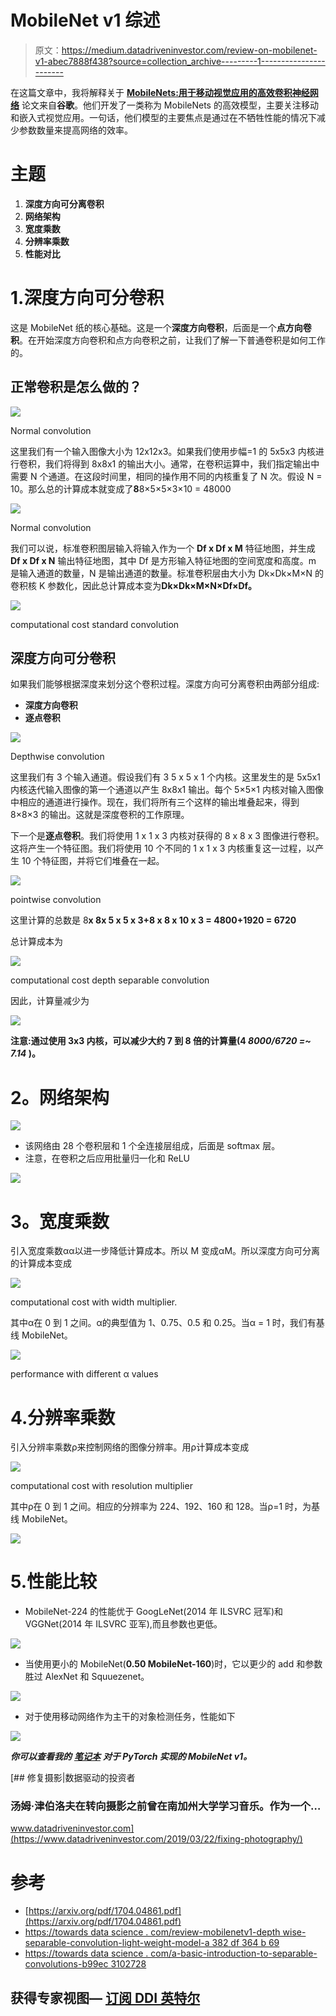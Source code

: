 # MobileNet v1 综述

> 原文：<https://medium.datadriveninvestor.com/review-on-mobilenet-v1-abec7888f438?source=collection_archive---------1----------------------->

在这篇文章中，我将解释关于 [**MobileNets:用于移动视觉应用的高效卷积神经网络**](https://arxiv.org/pdf/1704.04861.pdf) 论文来自**谷歌**。他们开发了一类称为 MobileNets 的高效模型，主要关注移动和嵌入式视觉应用。一句话，他们模型的主要焦点是通过在不牺牲性能的情况下减少参数数量来提高网络的效率。

# **主题**

1.  **深度方向可分离卷积**
2.  **网络架构**
3.  **宽度乘数**
4.  **分辨率乘数**
5.  **性能对比**

# 1.深度方向可分卷积

这是 MobileNet 纸的核心基础。这是一个**深度方向卷积**，后面是一个**点方向卷积**。在开始深度方向卷积和点方向卷积之前，让我们了解一下普通卷积是如何工作的。

## **正常卷积是怎么做的？**

![](img/4b78d44a66051ddba71af894cb1884cc.png)

Normal convolution

这里我们有一个输入图像大小为 12x12x3。如果我们使用步幅=1 的 5x5x3 内核进行卷积，我们将得到 8x8x1 的输出大小。通常，在卷积运算中，我们指定输出中需要 N 个通道。在这段时间里，相同的操作用不同的内核重复了 N 次。假设 N = 10。那么总的计算成本就变成了**8**8×5×5×3×10 = 48000

![](img/b2926c51094e81a5e91ff69b2ccb183c.png)

Normal convolution

我们可以说，标准卷积图层输入将输入作为一个 **Df x Df x M** 特征地图，并生成 **Df x Df x N** 输出特征地图，其中 Df 是方形输入特征地图的空间宽度和高度。m 是输入通道的数量，N 是输出通道的数量。标准卷积层由大小为 Dk×Dk×M×N 的卷积核 K 参数化，因此总计算成本变为**Dk×Dk×M×N×Df×Df。**

![](img/e50af2272f84fa9674f72bfe6c56ac97.png)

computational cost standard convolution

## 深度方向可分卷积

如果我们能够根据深度来划分这个卷积过程。深度方向可分离卷积由两部分组成:

*   **深度方向卷积**
*   **逐点卷积**

![](img/19f21048de709caf3dab0a081eeaf160.png)

Depthwise convolution

这里我们有 3 个输入通道。假设我们有 3 5 x 5 x 1 个内核。这里发生的是 5x5x1 内核迭代输入图像的第一个通道以产生 8x8x1 输出。每个 5×5×1 内核对输入图像中相应的通道进行操作。现在，我们将所有三个这样的输出堆叠起来，得到 8×8×3 的输出。这就是深度卷积的工作原理。

下一个是**逐点卷积**。我们将使用 1 x 1 x 3 内核对获得的 8 x 8 x 3 图像进行卷积。这将产生一个特征图。我们将使用 10 个不同的 1 x 1 x 3 内核重复这一过程，以产生 10 个特征图，并将它们堆叠在一起。

![](img/d927ca136ad86869f6ea213218095c7d.png)

pointwise convolution

这里计算的总数是 8**x 8x 5 x 5 x 3+8 x 8 x 10 x 3 = 4800+1920 = 6720**

总计算成本为

![](img/3f7634a98c5af54e9a9a854e1fadc534.png)

computational cost depth separable convolution

因此，计算量减少为

![](img/9987a567831f2d0836b6e5c523328fe6.png)

**注意:通过使用 3x3 内核，可以减少大约 7 到 8 倍的计算量(4 *8000/6720 =~ 7.14* )。**

# **2。网络架构**

![](img/dee1fe7b3b594b46e5c278b2d0c22f93.png)

*   该网络由 28 个卷积层和 1 个全连接层组成，后面是 softmax 层。
*   注意，在卷积之后应用批量归一化和 ReLU

![](img/90c7f8fcdba833680b30da560bab4d1c.png)

# **3。宽度乘数**

引入宽度乘数αα以进一步降低计算成本。所以 M 变成αM。所以深度方向可分离的计算成本变成

![](img/370c020e1acd81f69c115486b8653aa8.png)

computational cost with width multiplier.

其中α在 0 到 1 之间。α的典型值为 1、0.75、0.5 和 0.25。当α = 1 时，我们有基线 MobileNet。

![](img/72d1e18448d38ff16fe419fd32d48ac9.png)

performance with different α values

# 4.分辨率乘数

引入分辨率乘数ρ来控制网络的图像分辨率。用ρ计算成本变成

![](img/4a7c976e2af7315a7e857e0c5c99ee89.png)

computational cost with resolution multiplier

其中ρ在 0 到 1 之间。相应的分辨率为 224、192、160 和 128。当ρ=1 时，为基线 MobileNet。

![](img/048b2ac1c05fdea556c028ba1d0ffd20.png)

# 5.性能比较

*   MobileNet-224 的性能优于 GoogLeNet(2014 年 ILSVRC 冠军)和 VGGNet(2014 年 ILSVRC 亚军),而且参数也更低。

![](img/faf74d93f45a398f6bc0a15ede4a57ea.png)

*   当使用更小的 MobileNet(**0.50 MobileNet-160**)时，它以更少的 add 和参数胜过 AlexNet 和 Squuezenet。

![](img/5187a6720297c997b003ae4b242d9930.png)

*   对于使用移动网络作为主干的对象检测任务，性能如下

![](img/99a1d2b12f835264ab40f4d110f5bdd1.png)

***你可以查看我的*** [***笔记本***](https://github.com/arunm8489/Paper-Model-Implementation-From-Scratch) ***对于 PyTorch 实现的 MobileNet v1。***

[](https://www.datadriveninvestor.com/2019/03/22/fixing-photography/) [## 修复摄影|数据驱动的投资者

### 汤姆·津伯洛夫在转向摄影之前曾在南加州大学学习音乐。作为一个…

www.datadriveninvestor.com](https://www.datadriveninvestor.com/2019/03/22/fixing-photography/) 

# **参考**

*   [https://arxiv.org/pdf/1704.04861.pdf](https://arxiv.org/pdf/1704.04861.pdf)
*   [https://towards data science . com/review-mobilenetv1-depth wise-separable-convolution-light-weight-model-a 382 df 364 b 69](https://towardsdatascience.com/review-mobilenetv1-depthwise-separable-convolution-light-weight-model-a382df364b69)
*   [https://towards data science . com/a-basic-introduction-to-separable-convolutions-b99ec 3102728](https://towardsdatascience.com/a-basic-introduction-to-separable-convolutions-b99ec3102728)

## 获得专家视图— [订阅 DDI 英特尔](https://datadriveninvestor.com/ddi-intel)